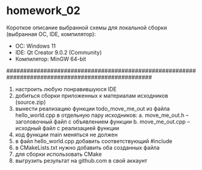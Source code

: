# homework_02

Короткое описание выбранной схемы для локальной сборки (выбранная ОС, IDE, компилятор):           
* OC: Windows 11                                                                                   
* IDE: Qt Creator 9.0.2 (Community)                                                                
* Компилятор: MinGW 64-bit           
                                                              
###################################################################################################

1. настроить любую понравившуюся IDE
2. добиться сборки приложенных к материалам исходников (source.zip)
3. вынести реализацию функции todo_move_me_out из файла hello_world.cpp в 
отдельную пару исходников:
a. move_me_out.h – заголовочный файл с объявлением функции
b. move_me_out.cpp – исходный файл с реализацией функции
4. код функции main меняться не должен
5. в файл hello_world.cpp добавить соответствующий #include
6. в CMakeLists.txt нужно добавить оба созданных файла
7. для сборки использовать CMake
8. выгрузить результат на github.com в свой аккаунт
